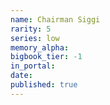 ```yaml
---
name: Chairman Siggi
rarity: 5
series: low
memory_alpha:
bigbook_tier: -1
in_portal:
date:
published: true
---
```



